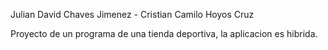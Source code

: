 Julian David Chaves Jimenez - Cristian Camilo Hoyos Cruz

Proyecto de un programa de una tienda deportiva, la aplicacion es hibrida.
